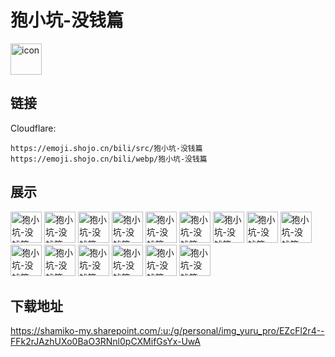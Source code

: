 # 狍小坑-没钱篇
<img src="https://emoji.shojo.cn/bili/src/狍小坑-没钱篇/icon.png" width="50" height="50" alt="icon">

## 链接
Cloudflare:
```
https://emoji.shojo.cn/bili/src/狍小坑-没钱篇
https://emoji.shojo.cn/bili/webp/狍小坑-没钱篇
```
## 展示
<img src="https://emoji.shojo.cn/bili/src/狍小坑-没钱篇/狍小坑-没钱篇-哈哈哈.png" width="50" height="50" alt="狍小坑-没钱篇-哈哈哈">
<img src="https://emoji.shojo.cn/bili/src/狍小坑-没钱篇/狍小坑-没钱篇-这样啊.png" width="50" height="50" alt="狍小坑-没钱篇-这样啊">
<img src="https://emoji.shojo.cn/bili/src/狍小坑-没钱篇/狍小坑-没钱篇-流泪.png" width="50" height="50" alt="狍小坑-没钱篇-流泪">
<img src="https://emoji.shojo.cn/bili/src/狍小坑-没钱篇/狍小坑-没钱篇-富婆.png" width="50" height="50" alt="狍小坑-没钱篇-富婆">
<img src="https://emoji.shojo.cn/bili/src/狍小坑-没钱篇/狍小坑-没钱篇-找打.png" width="50" height="50" alt="狍小坑-没钱篇-找打">
<img src="https://emoji.shojo.cn/bili/src/狍小坑-没钱篇/狍小坑-没钱篇-吃土.png" width="50" height="50" alt="狍小坑-没钱篇-吃土">
<img src="https://emoji.shojo.cn/bili/src/狍小坑-没钱篇/狍小坑-没钱篇-叉腰.png" width="50" height="50" alt="狍小坑-没钱篇-叉腰">
<img src="https://emoji.shojo.cn/bili/src/狍小坑-没钱篇/狍小坑-没钱篇-没钱.png" width="50" height="50" alt="狍小坑-没钱篇-没钱">
<img src="https://emoji.shojo.cn/bili/src/狍小坑-没钱篇/狍小坑-没钱篇-干活.png" width="50" height="50" alt="狍小坑-没钱篇-干活">
<img src="https://emoji.shojo.cn/bili/src/狍小坑-没钱篇/狍小坑-没钱篇-愣住.png" width="50" height="50" alt="狍小坑-没钱篇-愣住">
<img src="https://emoji.shojo.cn/bili/src/狍小坑-没钱篇/狍小坑-没钱篇-搬砖.png" width="50" height="50" alt="狍小坑-没钱篇-搬砖">
<img src="https://emoji.shojo.cn/bili/src/狍小坑-没钱篇/狍小坑-没钱篇-抱大腿.png" width="50" height="50" alt="狍小坑-没钱篇-抱大腿">
<img src="https://emoji.shojo.cn/bili/src/狍小坑-没钱篇/狍小坑-没钱篇-要饭.png" width="50" height="50" alt="狍小坑-没钱篇-要饭">
<img src="https://emoji.shojo.cn/bili/src/狍小坑-没钱篇/狍小坑-没钱篇-无欲无求.png" width="50" height="50" alt="狍小坑-没钱篇-无欲无求">
<img src="https://emoji.shojo.cn/bili/src/狍小坑-没钱篇/狍小坑-没钱篇-贫穷.png" width="50" height="50" alt="狍小坑-没钱篇-贫穷">

## 下载地址

https://shamiko-my.sharepoint.com/:u:/g/personal/img_yuru_pro/EZcFl2r4--FFk2rJAzhUXo0BaO3RNnl0pCXMifGsYx-UwA